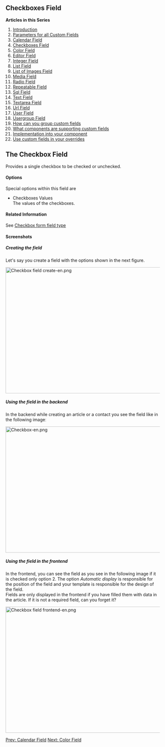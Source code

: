 <!-- Filename: J3.x:Adding_custom_fields/Checkboxes_Field / Display title: Adding custom fields/Checkboxes Field -->

## Checkboxes Field

**Articles in this Series**

1.  [Introduction](https://docs.joomla.org/J3.x:Adding_custom_fields "Special:MyLanguage/J3.x:Adding custom fields")
2.  [Parameters for all Custom
    Fields](https://docs.joomla.org/J3.x:Adding_custom_fields/Parameters_for_all_Custom_Fields "Special:MyLanguage/J3.x:Adding custom fields/Parameters for all Custom Fields")
3.  [Calendar
    Field](https://docs.joomla.org/J3.x:Adding_custom_fields/Calendar_Field "Special:MyLanguage/J3.x:Adding custom fields/Calendar Field")
4.  [Checkboxes
    Field](https://docs.joomla.org/J3.x:Adding_custom_fields/Checkboxes_Field "Special:MyLanguage/J3.x:Adding custom fields/Checkboxes Field")
5.  [Color
    Field](https://docs.joomla.org/J3.x:Adding_custom_fields/Color_Field "Special:MyLanguage/J3.x:Adding custom fields/Color Field")
6.  [Editor
    Field](https://docs.joomla.org/J3.x:Adding_custom_fields/Editor_Field "Special:MyLanguage/J3.x:Adding custom fields/Editor Field")
7.  [Integer
    Field](https://docs.joomla.org/J3.x:Adding_custom_fields/Integer_Field "Special:MyLanguage/J3.x:Adding custom fields/Integer Field")
8.  [List
    Field](https://docs.joomla.org/J3.x:Adding_custom_fields/List_Field "Special:MyLanguage/J3.x:Adding custom fields/List Field")
9.  [List of Images
    Field](https://docs.joomla.org/J3.x:Adding_custom_fields/ListOfImages_Field "Special:MyLanguage/J3.x:Adding custom fields/ListOfImages Field")
10. [Media
    Field](https://docs.joomla.org/J3.x:Adding_custom_fields/Media_Field "Special:MyLanguage/J3.x:Adding custom fields/Media Field")
11. [Radio
    Field](https://docs.joomla.org/J3.x:Adding_custom_fields/Radio_Field "Special:MyLanguage/J3.x:Adding custom fields/Radio Field")
12. [Repeatable
    Field](https://docs.joomla.org/J3.x:Adding_custom_fields/Repeatable_Field "Special:MyLanguage/J3.x:Adding custom fields/Repeatable Field")
13. [Sql
    Field](https://docs.joomla.org/J3.x:Adding_custom_fieldshttps://docs.joomla.org/J3.x:Adding%20custom%20fields/Sql%20Field)
14. [Text
    Field](https://docs.joomla.org/J3.x:Adding_custom_fields/Text_Field "Special:MyLanguage/J3.x:Adding custom fields/Text Field")
15. [Textarea
    Field](https://docs.joomla.org/J3.x:Adding_custom_fields/Textarea_Field "Special:MyLanguage/J3.x:Adding custom fields/Textarea Field")
16. [Url
    Field](https://docs.joomla.org/J3.x:Adding_custom_fields/Url_Field "Special:MyLanguage/J3.x:Adding custom fields/Url Field")
17. [User
    Field](https://docs.joomla.org/J3.x:Adding_custom_fields/User_Field "Special:MyLanguage/J3.x:Adding custom fields/User Field")
18. [Usergroup
    Field](https://docs.joomla.org/J3.x:Adding_custom_fields/Usergroup_Field "Special:MyLanguage/J3.x:Adding custom fields/Usergroup Field")
19. [How can you group custom
    fields](https://docs.joomla.org/J3.x:Adding_custom_fields/How%CC%9E_can_you_group_custom_fields "Special:MyLanguage/J3.x:Adding custom fields/How̞ can you group custom fields")
20. [What components are supporting custom
    fields](https://docs.joomla.org/J3.x:Adding_custom_fields/What_components_are_supporting_custom_fields "Special:MyLanguage/J3.x:Adding custom fields/What components are supporting custom fields")
21. [Implementation into your
    component](https://docs.joomla.org/J3.x:Adding_custom_fields/Implement_into_your_component "Special:MyLanguage/J3.x:Adding custom fields/Implement into your component")
22. [Use custom fields in your
    overrides](https://docs.joomla.org/J3.x:Adding_custom_fields/Overrides "Special:MyLanguage/J3.x:Adding custom fields/Overrides")

## The Checkbox Field

Provides a single checkbox to be checked or unchecked.

#### Options

Special options within this field are

- Checkboxes Values  
  The values of the checkboxes.

#### Related Information

See [Checkbox form field
type](https://docs.joomla.org/Checkbox_form_field_type "Special:MyLanguage/Checkbox form field type")

#### Screenshots

##### Creating the field

Let's say you create a field with the options shown in the next figure.

<img
src="https://docs.joomla.org/images/thumb/f/fd/Checkbox_field_create-en.png/800px-Checkbox_field_create-en.png"
decoding="async"
srcset="https://docs.joomla.org/images/thumb/f/fd/Checkbox_field_create-en.png/1200px-Checkbox_field_create-en.png 1.5x, https://docs.joomla.org/images/f/fd/Checkbox_field_create-en.png 2x"
data-file-width="1291" data-file-height="663" width="800" height="411"
alt="Checkbox field create-en.png" />

##### Using the field in the backend

In the backend while creating an article or a contact you see the field
like in the following imageː

<img
src="https://docs.joomla.org/images/thumb/5/5a/Checkbox-en.png/800px-Checkbox-en.png"
decoding="async"
srcset="https://docs.joomla.org/images/thumb/5/5a/Checkbox-en.png/1200px-Checkbox-en.png 1.5x, https://docs.joomla.org/images/5/5a/Checkbox-en.png 2x"
data-file-width="1291" data-file-height="663" width="800" height="411"
alt="Checkbox-en.png" />

##### Using the field in the frontend

In the frontend, you can see the field as you see in the following image
if it is checked only option 2. The option *Automatic display* is
responsible for the position of the field and your template is
responsible for the design of the field.  
Fields are only displayed in the frontend if you have filled them with
data in the article. If it is not a required field, can you forget it?

<img
src="https://docs.joomla.org/images/thumb/b/b3/Checkbox_field_frontend-en.png/800px-Checkbox_field_frontend-en.png"
decoding="async"
srcset="https://docs.joomla.org/images/thumb/b/b3/Checkbox_field_frontend-en.png/1200px-Checkbox_field_frontend-en.png 1.5x, https://docs.joomla.org/images/b/b3/Checkbox_field_frontend-en.png 2x"
data-file-width="1291" data-file-height="663" width="800" height="411"
alt="Checkbox field frontend-en.png" />

<a
href="https://docs.joomla.org/J3.x:Adding_custom_fields/Calendar_Field"
id="content-button" class="button expand success">Prev: Calendar
Field</a>
<a href="https://docs.joomla.org/J3.x:Adding_custom_fields/Color_Field"
id="content-button" class="button expand">Next: Color Field</a>
